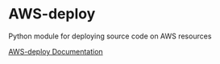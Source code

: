 # AWS-deploy
Python module for deploying source code on AWS resources

[AWS-deploy Documentation](https://moralmillennials.notion.site/AWS-deploy-a9bc3a8b2a87458ea95d7b67bd0ef60a?pvs=4)